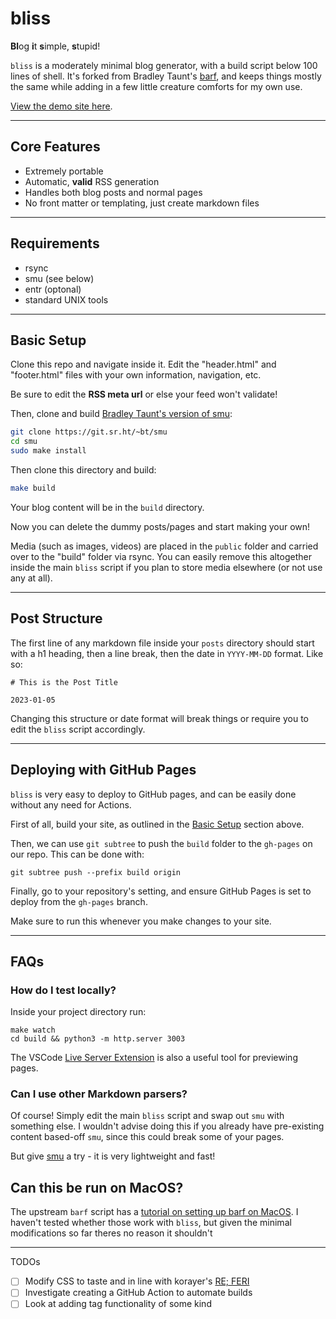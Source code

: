 # bliss

**Bl**og **i**t **s**imple, **s**tupid!

`bliss` is a moderately minimal blog generator, with a build script below 100 lines of shell. It's forked from Bradley Taunt's [barf](https://git.sr.ht/~bt/barf), and keeps things mostly the same while adding in a few little creature comforts for my own use.

[View the demo site here](https://sohalsdr.github.io/bliss).

---

## Core Features

- Extremely portable
- Automatic, **valid** RSS generation
- Handles both blog posts and normal pages
- No front matter or templating, just create markdown files

---

## Requirements

- rsync
- smu (see below)
- entr (optonal)
- standard UNIX tools

---

## Basic Setup

Clone this repo and navigate inside it. Edit the "header.html" and "footer.html" files with your own information, navigation, etc. 

Be sure to edit the **RSS meta url** or else your feed won't validate!

Then, clone and build [Bradley Taunt's version of smu](https://git.sr.ht/~bt/smu):

```sh
git clone https://git.sr.ht/~bt/smu
cd smu
sudo make install
```

Then clone this directory and build:

```sh
make build
```

Your blog content will be in the `build` directory.

Now you can delete the dummy posts/pages and start making your own!

Media (such as images, videos) are placed in the `public` folder and carried over to the "build" folder via rsync. You can easily remove this altogether inside the main `bliss` script if you plan to store media elsewhere (or not use any at all).

---

## Post Structure

The first line of any markdown file inside your `posts` directory should start with a h1 heading, then a line break, then the date in `YYYY-MM-DD` format.
Like so:

```
# This is the Post Title

2023-01-05
```

Changing this structure or date format will break things or require you to edit the `bliss` script accordingly.

---

## Deploying with GitHub Pages

`bliss` is very easy to deploy to GitHub pages, and can be easily done without any need for Actions.

First of all, build your site, as outlined in the [Basic Setup](#basic-setup) section above.

Then, we can use `git subtree` to push the `build` folder to the `gh-pages` on our repo. This can be done with:

```
git subtree push --prefix build origin
```

Finally, go to your repository's setting, and ensure GitHub Pages is set to deploy from the `gh-pages` branch. 

Make sure to run this whenever you make changes to your site.

---

## FAQs

### How do I test locally?

Inside your project directory run:

```
make watch
cd build && python3 -m http.server 3003
```

The VSCode [Live Server Extension](https://marketplace.visualstudio.com/items?itemName=ritwickdey.LiveServer) is also a useful tool for previewing pages.

### Can I use other Markdown parsers?

Of course! Simply edit the main `bliss` script and swap out `smu` with something else. I wouldn't advise doing this if you already have pre-existing content based-off `smu`, since this could break some of your pages.

But give [smu](https://git.sr.ht/~bt/smu) a try - it is very lightweight and fast!

## Can this be run on MacOS?

The upstream `barf` script has a [tutorial on setting up barf on MacOS](https://barf.bt.ht/macos). I haven't tested whether those work with `bliss`, but given the minimal modifications so far theres no reason it shouldn't

---

TODOs

- [ ] Modify CSS to taste and in line with korayer's [RE; FERI](https://referi.de/)
- [ ] Investigate creating a GitHub Action to automate builds
- [ ] Look at adding tag functionality of some kind
